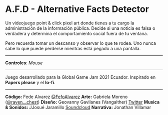 # A.F.D - Alternative Facts Detector

Un videojuego point & click pixel art donde tienes a tu cargo la administración de la información pública.  Decide si una noticia es falsa o verdadera y determina el comportamiento social  fuera de tu ventana. 

Pero recuerda tomar un descanso y observar lo que te rodea. Uno nunca sabe lo que puede perderse mientras está pegado a una pantalla.

__________________________________________________________
**Controles**: *Mouse*
__________________________________________________________

Juego desarrollado para la Global Game Jam 2021 Ecuador. Inspirado en **Papers please** y el **lo-fi**.

__________________________________________________________

**Código:** Fede Alvarez [@FefoAlvarez](https://twitter.com/FefoAlvarez)
**Arte:** Gabriela Moreno ([@raven__chest](https://www.instagram.com/raven__chest/))
**Diseño:** Geovanny Gavilanes (Vangalther) [Twitter](https://twitter.com/0geova0)
**Musica & Sonidos:** JJosué Jaramillo [Soundcloud](https://soundcloud.com/jjsuitu) 
**Narrativa:** Jonathan Villamar 
